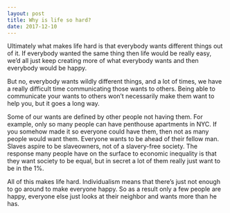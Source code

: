 ```yaml
---
layout: post
title: Why is life so hard?
date: 2017-12-10
---
```


<p>Ultimately what makes life hard is that everybody wants different things out of it. If everybody wanted the same thing then life would be really easy, we’d all just keep creating more of what everybody wants and then everybody would be happy.</p><p>But no, everybody wants wildly different things, and a lot of times, we have a really difficult time communicating those wants to others. Being able to communicate your wants to others won’t necessarily make them want to help you, but it goes a long way.</p><p>Some of our wants are defined by other people not having them. For example, only so many people can have penthouse apartments in NYC. If you somehow made it so everyone could have them, then not as many people would want them. Everyone wants to be ahead of their fellow man. Slaves aspire to be slaveowners, not of a slavery-free society. The response many people have on the surface to economic inequality is that they want society to be equal, but in secret a lot of them really just want to be in the 1%.</p><p>All of this makes life hard. Individualism means that there’s just not enough to go around to make everyone happy. So as a result only a few people are happy, everyone else just looks at their neighbor and wants more than he has.</p>
